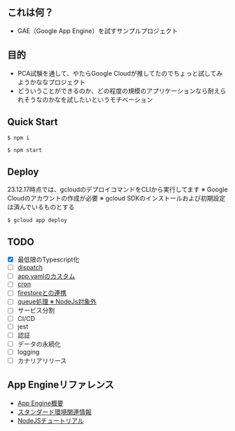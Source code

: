 ## これは何？
- GAE（Google App Engine）を試すサンプルプロジェクト

## 目的
- PCA試験を通して、やたらGoogle Cloudが推してたのでちょっと試してみようかななプロジェクト
- どういうことができるのか、どの程度の規模のアプリケーションなら耐えられそうなのかなを試したいというモチベーション

## Quick Start

```
$ npm i

$ npm start
```

## Deploy

23.12.17時点では、gcloudのデプロイコマンドをCLIから実行してます
※ Google Cloudのアカウントの作成が必要
※ gcloud SDKのインストールおよび初期設定は済んでいるものとする

```
$ gcloud app deploy
```

## TODO
- [x] 最低限のTypescript化
- [ ] [dispatch](https://cloud.google.com/appengine/docs/standard/reference/dispatch-yaml?hl=ja&tab=node.js)
- [ ] [app.yamlのカスタム](https://cloud.google.com/appengine/docs/standard/reference/app-yaml?hl=ja&tab=node.js)
- [ ] [cron](https://cloud.google.com/appengine/docs/standard/scheduling-jobs-with-cron-yaml?hl=ja)
- [ ] [firestoreとの連携](https://cloud.google.com/appengine/docs/standard/configuring-datastore-indexes-with-index-yaml?hl=ja&tab=node.js)
- [ ] [queue処理 ※ NodeJs対象外](https://cloud.google.com/appengine/docs/standard/reference/queueref?hl=ja&tab=go#top)
- [ ] サービス分割
- [ ] CI/CD
- [ ] jest
- [ ] 認証
- [ ] データの永続化
- [ ] logging
- [ ] カナリアリリース

## App Engineリファレンス
- [App Engine概要](https://cloud.google.com/appengine/docs/an-overview-of-app-engine?hl=ja#services)
- [スタンダード環境関連情報](https://cloud.google.com/appengine/docs/standard/resources?hl=ja)
- [NodeJSチュートリアル](https://cloud.google.com/appengine/docs/standard/nodejs/runtime?hl=ja)